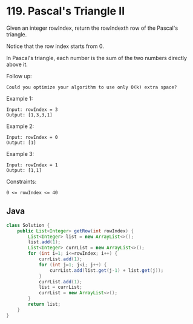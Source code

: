 # 119. Pascal's Triangle II

Given an integer rowIndex, return the rowIndexth row of the Pascal's triangle.

Notice that the row index starts from 0.

In Pascal's triangle, each number is the sum of the two numbers directly above it.

Follow up:
```
Could you optimize your algorithm to use only O(k) extra space?
```
Example 1:
```
Input: rowIndex = 3
Output: [1,3,3,1]
```
Example 2:
```
Input: rowIndex = 0
Output: [1]
```
Example 3:
```
Input: rowIndex = 1
Output: [1,1]
```

Constraints:
```
0 <= rowIndex <= 40
```

## Java
```java
class Solution {
    public List<Integer> getRow(int rowIndex) {
        List<Integer> list = new ArrayList<>();
        list.add(1);
        List<Integer> currList = new ArrayList<>();
        for (int i=1; i<=rowIndex; i++) {
            currList.add(1);
            for (int j=1; j<i; j++) {
                currList.add(list.get(j-1) + list.get(j));
            }
            currList.add(1);
            list = currList;
            currList = new ArrayList<>();
        }
        return list;
    }
}
```

